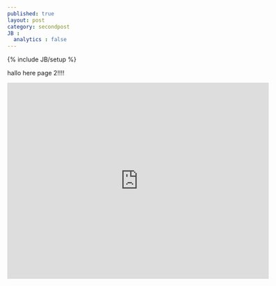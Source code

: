 ```yaml
---
published: true
layout: post
category: secondpost
JB :
  analytics : false
---
```


{% include JB/setup %}


hallo here page 2!!!!


<iframe width="600" height="450" frameborder="0" allowfullscreen="" webkitallowfullscreen="" src="http://player.vimeo.com/video/30615851?color=ffffff">
</iframe>
